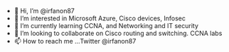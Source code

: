 - 👋 Hi, I’m @irfanon87
- 👀 I’m interested in Microsoft Azure, Cisco devices, Infosec
- 🌱 I’m currently learning CCNA, and Networking and IT security
- 💞️ I’m looking to collaborate on Cisco routing and switching. CCNA labs
- 📫 How to reach me ...Twitter @irfanon87

<!---
irfanon87/irfanon87 is a ✨ special ✨ repository because its `README.md` (this file) appears on your GitHub profile.
You can click the Preview link to take a look at your changes.
--->
